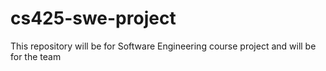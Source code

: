 # cs425-swe-project
This repository will be for Software Engineering course project and will be for the team
